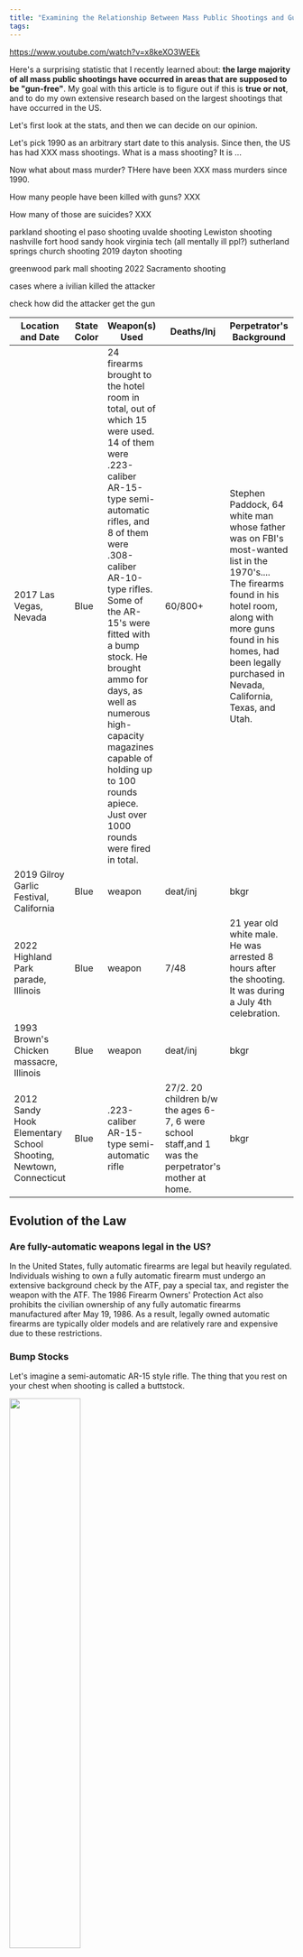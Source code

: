 ```yaml
---
title: "Examining the Relationship Between Mass Public Shootings and Gun-Free Zones in the United States"
tags:
---
```


https://www.youtube.com/watch?v=x8keXO3WEEk

Here's a surprising statistic that I recently learned about: **the large majority of all mass public shootings have occurred in areas that are supposed to be "gun-free"**. My goal with this article is to figure out if this is **true or not**, and to do my own extensive research based on the largest shootings that have occurred in the US.

Let's first look at the stats, and then we can decide on our opinion.

Let's pick 1990 as an arbitrary start date to this analysis. Since then, the US has had XXX mass shootings. What is a mass shooting? It is ...

Now what about mass murder? THere have been XXX mass murders since 1990.

How many people have been killed with guns? XXX

How many of those are suicides? XXX



parkland shooting
el paso shooting
uvalde shooting
Lewiston shooting
nashville
fort hood
sandy hook
virginia tech (all mentally ill ppl?)
sutherland springs church shooting
2019 dayton shooting

greenwood park mall shooting
2022 Sacramento shooting

cases where a ivilian killed the attacker

check how did the attacker get the gun

| Location and Date | State Color | Weapon(s) Used | Deaths/Inj | Perpetrator's Background | Reason | How did it stop? |
| ----------- | ----------- | ----------- | ----------- | ----------- | ----------- | ----------- | 
| 2017 Las Vegas, Nevada | Blue | 24 firearms brought to the hotel room in total, out of which 15 were used. 14 of them were .223-caliber AR-15-type semi-automatic rifles, and 8 of them were .308-caliber AR-10-type rifles. Some of the AR-15's were fitted with a bump stock. He brought ammo for days, as well as numerous high-capacity magazines capable of holding up to 100 rounds apiece. Just over 1000 rounds were fired in total. | 60/800+ | Stephen Paddock, 64 white man whose father was on FBI's most-wanted list in the 1970's.... The firearms found in his hotel room, along with more guns found in his homes, had been legally purchased in Nevada, California, Texas, and Utah.| reason asd asd asd asjdkaskdbjkabskdn jkasdjka jksbdjkasjkd jkasdn jkans djknd| How did it stop ksjdbhkasbdhb ahbsdk bajksbdjk asjkdbk baskdb kasdkj |
| 2019 Gilroy Garlic Festival, California | Blue | weapon | deat/inj | bkgr | reason | How did it stop |
| 2022 Highland Park parade, Illinois | Blue | weapon | 7/48 | 21 year old white male. He was arrested 8 hours after the shooting. It was during a July 4th celebration. | reason asd asd asd asjdkaskdbjkabskdn jkasdjka jksbdjkasjkd jkasdn jkans djknd| How did it stop ksjdbhkasbdhb ahbsdk bajksbdjk asjkdbk baskdb kasdkj |
| 1993 Brown's Chicken massacre, Illinois | Blue | weapon | deat/inj | bkgr | reason | How did it stop |
| 2012 Sandy Hook Elementary School Shooting, Newtown, Connecticut | Blue | .223-caliber AR-15-type semi-automatic rifle  | 27/2. 20 children b/w the ages 6-7, 6 were school staff,and 1 was the perpetrator's mother at home. | bkgr | reason | How did it stop |


## Evolution of the Law

### Are fully-automatic weapons legal in the US?

In the United States, fully automatic firearms are legal but heavily regulated.  Individuals wishing to own a fully automatic firearm must undergo an extensive background check by the ATF, pay a special tax, and register the weapon with the ATF. The 1986 Firearm Owners' Protection Act also prohibits the civilian ownership of any fully automatic firearms manufactured after May 19, 1986. As a result, legally owned automatic firearms are typically older models and are relatively rare and expensive due to these restrictions.

### Bump Stocks

Let's imagine a semi-automatic AR-15 style rifle. The thing that you rest on your chest when shooting is called a buttstock. 

<!-- ![Buttstock on AR-15](../images/guns/Main-components-of-AR-15-rifle.jpg) -->
<img src="../images/guns/Main-components-of-AR-15-rifle.jpg" style="width: 50%;">

Simply put, a bump stock is a modified buttstock which makes it so that a semi-automatic gun could functions like an automatic one. You can watch how it [works in slow motion here](https://youtu.be/u0rwqH3YL5c?si=OX5o9jHLuRkzKoEG&t=336). Basically, while your finger stays put, the gun's recoil makes the gun move forward and backward, thus making the trigger move towards your finger.

The ATF (United States Bureau of Alcohol, Tobacco, Firearms and Explosives), which is the agency within the DOJ which, among other things, deals with investigating and preventing offenses involving firearms and explosives, ruled in 2010 that bump stocks were not a firearm part subject to regulation and allowed their sale as an unregulated firearm part.

> I must mention however, that although bump stocks were legal at a federal level, states can enact laws that are stricter than federal laws. For example, even if a type of firearm or accessory (like a bump stock) is legal under federal law, a state can choose to ban it. However, a state cannot make legal something that is prohibited by federal law. Whichever is stricter is the one that is in effect. 

Bump stocks have been illegal in California since 1990 and in New York since 2013.

Following the 2017 Las Vegas shooting, as well as the 2018 Parkland school shooting, multiple states (Massachusetts, New Jersey, Vermont, Maryland, Florida, Washington, Hawaii, Nevada, Delaware, Rhode Island and Connecticut) enacted bans on bump stocks.



The ban went into effect in 2019, by which owners of bump stocks were required to destroy them or surrender them to ATF, punishable by 10 years imprisonment and a $250,000 fine.

This is not an opinion bit by any means, but I do always want to stay open-minded and consider everyone's opinion. While I may think "okay it's pretty obvious that banning bump stocks is the right thing to do", there are [people who will disagree](https://youtu.be/PtEawt76PT8?si=g7beKuJLL1G2Kpbb&t=755). To simply say that these people are irrational is not correct in my opinion. I did briefly look into 

While banning guns and having restrictions feels like the right thing to do after all these shootings, here's the stance (from my understanding) of pro-gun people. "You can enact all the laws you want, and we as law-abiding citizens will comply, but laws are supposed to stop criminals. And criminals don't care for what the law is, that's why they're called criminals. So a gun ban only affects the law-abiding. It's that simple."







This is not an opinion piece. But it's important to remember that in the U.S., the Constitution and its 27 Amendments are a big deal. The Second Amendment, which talks about the right to have guns, is especially controversial. A lot of Americans really care about these rights and aren't keen on giving them up. And if you, after having gone through the stats below, ask yourself *"okay but why doesn't the government just ban all devices that shoot bullets out of it, that'll clearly solve the problem"*, I want you to ask yourself this simple question: 

**Do criminals follow the law?**

The answer is an astounding "no". So, at least in the short to medium term, law-abiding citizens who want to protect themselves and those around them will be at a disadvantage if they get their guns taken away from them. You could say *"well over criminals will have their guns taken away from them slowly but surely, and the streets will be gun free"*. Even if that were the case, is it fair to put law-abiding citizens at a disadvantage, even for a short period of time? If I live in a poor neighborhood, and I feel safe having my gun around, why should I be deprived of that right, while criminals will have their guns with them. Or what if I live in a remote area, where houses are miles apart from one another, and a call to the police would take them 30 minutes to arrive. If there was a law stating that guns are illegal, then I'd be a great target for criminals who know that nobody will see them, help will only be on its way in 30 minutes, and I have no weapons that will match their guns. So I need my gun.

*Okay but let's look at the UK now. They have a bunch of stabbings going on. Imagine if gun were legal, then crime there would be way worst.*

**Let's look at England for one moment.**

[View this page to see a list of all mass shootings](https://en.wikipedia.org/wiki/List_of_mass_shootings_in_the_United_Kingdom).

I will only analyze starting from the 1987 Hungerford massacre:

**1987 Hungerford massacre:** 
- Guns: Legally bought (license required) Beretta pistol, M1 carbine rifle, and an AK56 semi-auto (Chinese variant of the AK47). 
- Perpetrator: 27-year-old white male, college dropout, previously worked as a handyman and laborer. Began claiming unemployment benefits in 1986. Explanation for murder is unknown.
- How it ended: Police surrounded him in a school, where he shot himself.

**Dormers Wells High School shooting:**
- Guns: Illegally bought on the streets. Two pistols and a shotgun.
- Perpetrators: Two orthodox Sikhs part of a fundamentalist group (pro-Khalistan movement, a separatist movement for the Sikhs) who did not approve of the preachers moderate views. The preacher was the target, but then they shot at people in the crowd.
- How it ended: People at the congregation charged on them, and they got arrested and sentenced.




1996 school shooting. Have made changes to gun laws, and since then, the UK hasn't had a mass shooting. Didnt have the same amount of guns in circulation, so the problem is different.

Why is it different? Because if the US makes guns illegal now, its the law-abiding citizens that will be at a disadvantage, and the bad people will have all the guns (since they dont follow the law).



90% of americans support background checks(?)
Easy access to guns.


Here's, in my opinion, the problem with people who want to ban guns: they assume that criminals will obey the law.

Murder is illegal. Drug is also illegal. But criminals will keep doing what they do.



In the UK, anybody can own a shotgun. You submit an application, a few months later, if the background check went through, you get your license.

You have to have a gun safe, and a separate ammunition safe. Technically, the police could come whenever to make sure that these rules are followed, but in reality nobody has the time for that. The typical reasons to own one are for clay-shooting, or if you live on a farm, for vermin/pest shooting/control. There are no semi-automatic shotguns, just break action and if using pump, there must be a baffle inside to limit number of shots to 3 total (1 in the breach, 2 in the mag)

Everyone who owns a gun legally in the UK is on a gov't computer database. So if the police stops you driving for some traffic violation, it will flag you in their system that you possess firearms. All the legally attained firearms are accounted for. So when there was a guy with an AK running around shooting people, and the govt wanted to ban AKs, the gov't simply wrote to all the militray-style gun  owners "you have 3 months to hand them in". While there are illegally obtained firearms, they werent that many.

The problem with doing that in the US is that the genie is already out of the bottle. One of the core principles on which the country was founded on allowed for people who own firearms. There is no database in the US, so how do you "ban" a firearm?

Furthermore, there is a cultural difference. The American culture was based upon the common man forming militias and rising up against the british. It's ingrained in the culture. Wild west, 1800s. It wasn't called the wild west for nothing. People legitimately needed their firearms.






The facts say otherwise.  The last President of Brazil made it vastly easier for Citizens to buy guns.   The murder rate DROPPED by 28%.

Comparing America, a country with millions of guns - both legal and illegal, to other countries that don't have a lot of guns , and then drawing conclusions from your simpleton comparison, is preposterous.




1989 Monkseaton shootings | His father's double-barrelled shotgun | 1/16 (all 16 were attempts of murder, meaning he shot at all of them) | 22-year-old white male, pleaded not guilty by reason of insanity, and detained indefinitely at a mental institution. | Unknown | He got out of his car unarmed and got arrested. |
| 1999 Dunblane massacre | weapon | deat/inj | A man entered Dunblane Primary School and opened fire, killing sixteen pupils and one teacher. The shooter wounded fifteen others before committing suicide. | reason | How did it stop |
| 2012 Sandy Hook Elementary School Shooting, Newtown, Connecticut | .223-caliber AR-15-type semi-automatic rifle  | 27/2. 20 children b/w the ages 6-7, 6 were school staff,and 1 was the perpetrator's mother at home. | bkgr | reason | How did it stop |
| 2019 Gilroy Garlic Festival, California | weapon | deat/inj | bkgr | reason | How did it stop |

The 1987 Hungerford massacre led to the Firearms (Amendment) Act 1988, which banned the ownership of semi-automatic centre-fire rifles and restricted the use of shotguns with a capacity of more than three cartridges. An amnesty held following the passing of the Act amassed 48,000 firearms.

So, what's a "gun-free zone"? Basically, it's a place where you're not allowed to bring guns. This includes schools, certain public buildings, and places where special events happen.

The plan is to make a list of the big shootings in the U.S. and see if they happened in gun-free zones. I'll look at the laws and rules of each place to understand if guns were really banned there.





AUSTRALIA

https://www.youtube.com/watch?v=w2SQY0kR2V0
https://www.youtube.com/watch?v=v0aGGOK4kAM&t=584s
https://www.youtube.com/watch?v=QgOA-EtnRK8

